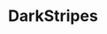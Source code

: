---
title: DarkStripes
github_link: https://github.com/amelandri/darkstripes
demo_preview: http://melandri.net/
demo_screenshot: 
description: Updated, now it's a full theme
---